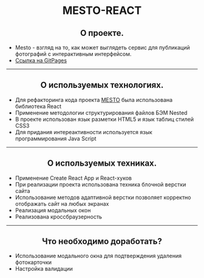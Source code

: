 # <center>MESTO-REACT

 ## <center>О проекте.

 - Mesto - взгляд на то, как может выглядеть сервис для публикаций фотографий с интерактивным интерфейсом.
 - [Ссылка на GitPages](https://aveindominusnox.github.io/mesto-react/)
___
 ## <center>О используемых технологиях.
 - Для рефакторинга кода проекта [MESTO](https://aveindominusnox.github.io/react-mesto-auth/) была использована библиотека    React 
 - Применение методологии структурирования файлов БЭМ Nested
 - В проекте использован язык разметки HTML5 и язык таблиц стилей CSS3
 - Для придания интереактивности используется язык программирования Java Script


___
## <center>О используемых техниках.
 
 - Применение Create React App и React-хуков 
 - При реализации проекта использована техника блочной верстки сайта
 - Использование методов адаптивной верстки позволяет корректно отображать сайт на любых экранах
 - Реализация модальных окон
 - Реализована кроссбраузерность

 ___
## <center>Что необходимо доработать?

- Использование модального окна для подтверждения удаления фотокарточки
- Настройка валидации
